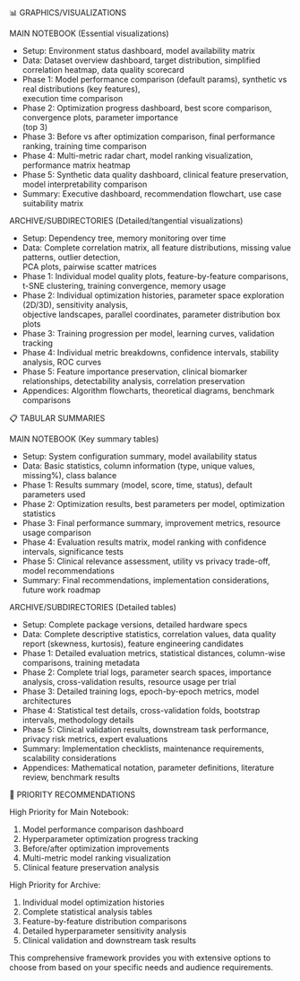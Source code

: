  📊 GRAPHICS/VISUALIZATIONS

  MAIN NOTEBOOK (Essential visualizations)

  - Setup: Environment status dashboard, model availability matrix
  - Data: Dataset overview dashboard, target distribution, simplified correlation heatmap, data quality
  scorecard
  - Phase 1: Model performance comparison (default params), synthetic vs real distributions (key features),       
  execution time comparison
  - Phase 2: Optimization progress dashboard, best score comparison, convergence plots, parameter importance      
  (top 3)
  - Phase 3: Before vs after optimization comparison, final performance ranking, training time comparison
  - Phase 4: Multi-metric radar chart, model ranking visualization, performance matrix heatmap
  - Phase 5: Synthetic data quality dashboard, clinical feature preservation, model interpretability
  comparison
  - Summary: Executive dashboard, recommendation flowchart, use case suitability matrix

  ARCHIVE/SUBDIRECTORIES (Detailed/tangential visualizations)

  - Setup: Dependency tree, memory monitoring over time
  - Data: Complete correlation matrix, all feature distributions, missing value patterns, outlier detection,      
  PCA plots, pairwise scatter matrices
  - Phase 1: Individual model quality plots, feature-by-feature comparisons, t-SNE clustering, training
  convergence, memory usage
  - Phase 2: Individual optimization histories, parameter space exploration (2D/3D), sensitivity analysis,        
  objective landscapes, parallel coordinates, parameter distribution box plots
  - Phase 3: Training progression per model, learning curves, validation tracking
  - Phase 4: Individual metric breakdowns, confidence intervals, stability analysis, ROC curves
  - Phase 5: Feature importance preservation, clinical biomarker relationships, detectability analysis,
  correlation preservation
  - Appendices: Algorithm flowcharts, theoretical diagrams, benchmark comparisons

  📋 TABULAR SUMMARIES

  MAIN NOTEBOOK (Key summary tables)

  - Setup: System configuration summary, model availability status
  - Data: Basic statistics, column information (type, unique values, missing%), class balance
  - Phase 1: Results summary (model, score, time, status), default parameters used
  - Phase 2: Optimization results, best parameters per model, optimization statistics
  - Phase 3: Final performance summary, improvement metrics, resource usage comparison
  - Phase 4: Evaluation results matrix, model ranking with confidence intervals, significance tests
  - Phase 5: Clinical relevance assessment, utility vs privacy trade-off, model recommendations
  - Summary: Final recommendations, implementation considerations, future work roadmap

  ARCHIVE/SUBDIRECTORIES (Detailed tables)

  - Setup: Complete package versions, detailed hardware specs
  - Data: Complete descriptive statistics, correlation values, data quality report (skewness, kurtosis),
  feature engineering candidates
  - Phase 1: Detailed evaluation metrics, statistical distances, column-wise comparisons, training metadata       
  - Phase 2: Complete trial logs, parameter search spaces, importance analysis, cross-validation results,
  resource usage per trial
  - Phase 3: Detailed training logs, epoch-by-epoch metrics, model architectures
  - Phase 4: Statistical test details, cross-validation folds, bootstrap intervals, methodology details
  - Phase 5: Clinical validation results, downstream task performance, privacy risk metrics, expert
  evaluations
  - Summary: Implementation checklists, maintenance requirements, scalability considerations
  - Appendices: Mathematical notation, parameter definitions, literature review, benchmark results

  🎯 PRIORITY RECOMMENDATIONS

  High Priority for Main Notebook:

  1. Model performance comparison dashboard
  2. Hyperparameter optimization progress tracking
  3. Before/after optimization improvements
  4. Multi-metric model ranking visualization
  5. Clinical feature preservation analysis

  High Priority for Archive:

  1. Individual model optimization histories
  2. Complete statistical analysis tables
  3. Feature-by-feature distribution comparisons
  4. Detailed hyperparameter sensitivity analysis
  5. Clinical validation and downstream task results

  This comprehensive framework provides you with extensive options to choose from based on your specific
  needs and audience requirements.